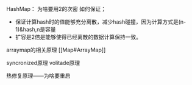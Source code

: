 

HashMap：
为啥要用2的次密
如何保证；

- 保证计算hash时的值能够充分离散，减少hash碰撞，因为计算方式是(n-1)&hash,n是容量
- 扩容是2倍是能够使得已经离散的数据计算保持一致。

arraymap的相关原理
[[Map#ArrayMap]]

syncronized原理
volitade原理

热修复原理——为啥要重启

